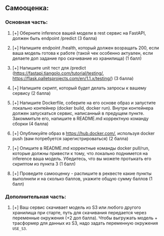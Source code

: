 ## Самооценка:
### Основная часть:

1. [+] Оберните inference вашей модели в rest сервис на FastAPI, должен быть endpoint /predict (3 балла)

2. [+] Напишите endpoint /health, который должен возращать 200, если ваша модель готова к работе (такой чек особенно актуален, если делаете доп задание про скачивание из хранилища) (1 балл)

3. [+] Напишите unit тест для /predict (https://fastapi.tiangolo.com/tutorial/testing/, https://flask.palletsprojects.com/en/1.1.x/testing/) (3 балла)

4. [+] Напишите скрипт, который будет делать запросы к вашему сервису (2 балла)

5. [+] Напишите Dockerfile, соберите на его основе образ и запустите локально контейнер (docker build, docker run). Внутри контейнера должен запускаться сервис, написанный в предущем пункте. Закоммитьте его, напишите в README.md корректную команду сборки (4 балла)

6. [+] Опубликуйте образ в https://hub.docker.com/, используя docker push (вам потребуется зарегистрироваться) (2 балла)

7. [+] Опишите в README.md корректные команды docker pull/run, которые должны привести к тому, что локально поднимется на inference ваша модель. Убедитесь, что вы можете протыкать его скриптом из пункта 3 (1 балл)

8. [+] Проведите самооценку - распишите в реквесте какие пункты выполнили и на сколько баллов, укажите общую сумму баллов (1 балл)

### Дополнительная часть:
1. [+] Ваш сервис скачивает модель из S3 или любого другого хранилища при старте, путь для скачивания передается через переменные окружения (+2 доп балла).
   Чтобы выгружать модель + трасформер для данных из S3, надо задать переменную окружения `USE_S3`.
